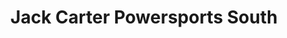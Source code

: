 ---
title: "Jack Carter Powersports South"
url: /calgary/jack-carter-powersports-south/
shop: Motorrad
---